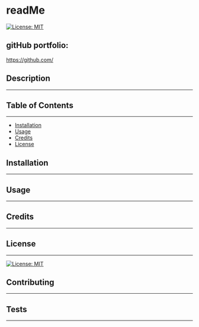 
# **readMe**

[![License: MIT](https://img.shields.io/badge/License-MIT-yellow.svg)](https://opensource.org/licenses/MIT) 

## gitHub portfolio:
https://github.com/

## Description 
------------



## Table of Contents 
------------
* [Installation](#installation)
* [Usage](#usage)
* [Credits](#credits)
* [License](#license)


## Installation
------------
 

## Usage 
------------


## Credits
------------


## License
------------
   [![License: MIT](https://img.shields.io/badge/License-MIT-yellow.svg)](https://opensource.org/licenses/MIT) 
  
## Contributing
------------


## Tests
------------

